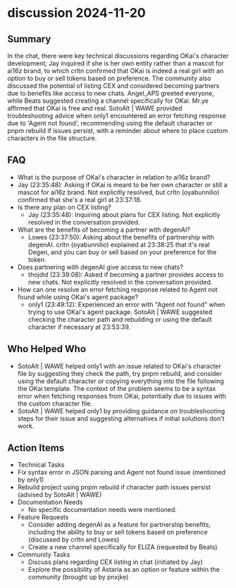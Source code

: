 # discussion 2024-11-20

## Summary
 In the chat, there were key technical discussions regarding OKai's character development; Jay inquired if she is her own entity rather than a mascot for ai16z brand, to which crltn confirmed that OKai is indeed a real girl with an option to buy or sell tokens based on preference. The community also discussed the potential of listing CEX and considered becoming partners due to benefits like access to new chats. Angel_APS greeted everyone, while Beats suggested creating a channel specifically for OKai. Mr.ye affirmed that OKai is free and real. SotoAlt | WAWE provided troubleshooting advice when only1 encountered an error fetching response due to 'Agent not found', recommending using the default character or pnpm rebuild if issues persist, with a reminder about where to place custom characters in the file structure.

## FAQ
 - What is the purpose of OKai's character in relation to ai16z brand?
  - Jay (23:35:48): Asking if OKai is meant to be her own character or still a mascot for ai16z brand. Not explicitly resolved, but crltn (oyabunnilio) confirmed that she's a real girl at 23:37:18.
- Is there any plan on CEX listing?
  - Jay (23:35:48): Inquiring about plans for CEX listing. Not explicitly resolved in the conversation provided.
- What are the benefits of becoming a partner with degenAI?
  - Lowes (23:37:50): Asking about the benefits of partnership with degenAI. crltn (oyabunnilio) explained at 23:38:25 that it's real Degen, and you can buy or sell based on your preference for the token.
- Does partnering with degenAI give access to new chats?
  - thojdid (23:39:08): Asked if becoming a partner provides access to new chats. Not explicitly resolved in the conversation provided.
- How can one resolve an error fetching response related to Agent not found while using OKai's agent package?
  - only1 (23:49:12): Experienced an error with "Agent not found" when trying to use OKai's agent package. SotoAlt | WAWE suggested checking the character path and rebuilding or using the default character if necessary at 23:53:39.

## Who Helped Who
 - SotoAlt | WAWE helped only1 with an issue related to OKai's character file by suggesting they check the path, try pnpm rebuild, and consider using the default character or copying everything into the file following the OKai template. The context of the problem seems to be a syntax error when fetching responses from OKai, potentially due to issues with the custom character file.
- SotoAlt | WAWE helped only1 by providing guidance on troubleshooting steps for their issue and suggesting alternatives if initial solutions don't work.

## Action Items
 - Technical Tasks
  - Fix syntax error in JSON parsing and Agent not found issue (mentioned by only1)
  - Rebuild project using pnpm rebuild if character path issues persist (advised by SotoAlt | WAWE)
- Documentation Needs
  - No specific documentation needs were mentioned.
- Feature Requests
  - Consider adding degenAI as a feature for partnership benefits, including the ability to buy or sell tokens based on preference (discussed by crltn and Lowes)
  - Create a new channel specifically for ELIZA (requested by Beats)
- Community Tasks
  - Discuss plans regarding CEX listing in chat (initiated by Jay)
  - Explore the possibility of Astaria as an option or feature within the community (brought up by pnxjke)

